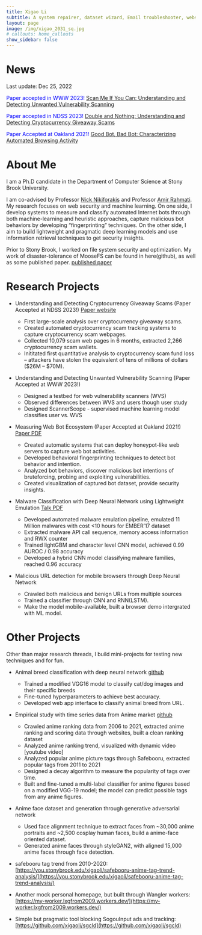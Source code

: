 ```yaml
---
title: Xigao Li
subtitle: A system repairer, dataset wizard, Email troubleshooter, website ninja. probably a programmer. An apple a day keeps doctoral degree away.
layout: page
image: /img/xigao_2031_sq.jpg
# callouts: home_callouts
show_sidebar: false
---
```


# News
Last update: Dec 25, 2022

<span style="color:blue">Paper accepted in WWW 2023!</span> [Scan Me If You Can: Understanding and Detecting Unwanted Vulnerability Scanning][NA]

<span style="color:blue">Paper accepted in NDSS 2023!</span> [Double and Nothing: Understanding and Detecting Cryptocurrency Giveaway Scams](https://double-and-nothing.github.io/)

<span style="color:blue">Paper Accepted at Oakland 2021!</span> [Good Bot, Bad Bot: Characterizing Automated Browsing Activity](https://you.stonybrook.edu/xigaoli/files/2021/04/goodbotbadbot_oakland2021.pdf)


# About Me

I am a Ph.D candidate in the Department of Computer Science at Stony Brook University.

I am co-advised by Professor [Nick Nikiforakis](https://securitee.org/) and Professor [Amir Rahmati](https://amir.rahmati.com/). My research focuses on web security and machine learning. On one side, I develop systems to measure and classify automated Internet bots through both machine-learning and heuristic approaches, capture malicious bot behaviors by developing “fingerprinting” techniques. On the other side, I aim to build lightweight and pragmatic deep learning models and use information retrieval techniques to get security insights.

Prior to Stony Brook, I worked on file system security and optimization. My work of disaster-tolerance of MooseFS can be found in here(github), as well as some published paper.
[published paper](https://link.springer.com/article/10.1007/s11227-016-1902-9)

# Research Projects

* Understanding and Detecting Cryptocurrency Giveaway Scams (Paper Accepted at NDSS 2023!) [Paper website](https://double-and-nothing.github.io/)

  - First large-scale analysis over cryptocurrency giveaway scams.
  - Created automated cryptocurrency scam tracking systems to capture cryptocurrency scam webpages.
  - Collected 10,079 scam web pages in 6 months, extracted 2,266 cryptocurrency scam wallets.
  - Inititated first quantitative analysis to cryptocurrency scam fund loss – attackers have stolen the equivalent of tens of millions of dollars ($26M – $70M).

* Understanding and Detecting Unwanted Vulnerability Scanning (Paper Accepted at WWW 2023!)
  - Designed a testbed for web vulnerability scanners (WVS)
  - Observed differences between WVS and users though user study
  - Designed ScannerScope - supervised machine learning model classifies user vs. WVS

* Measuring Web Bot Ecosystem (Paper Accepted at Oakland 2021!) [Paper PDF](https://you.stonybrook.edu/xigaoli/files/2021/04/goodbotbadbot_oakland2021.pdf)

  - Created automatic systems that can deploy honeypot-like web servers to capture web bot activities.
  - Developed behavioral fingerprinting techniques to detect bot behavior and intention.
  - Analyzed bot behaviors, discover malicious bot intentions of bruteforcing, probing and exploiting vulnerabilities.
  - Created visualization of captured bot dataset, provide security insights.

* Malware Classification with Deep Neural Network using Lightweight Emulation [Talk PDF](https://www.camlis.org/s/camlis_2021_li.pdf)

  - Developed automated malware emulation pipeline, emulated 11 Million malwares with cost <10 hours for EMBER’17 dataset
  - Extracted malware API call sequence, memory access information and RWX counter
  - Trained lightGBM and character level CNN model, achieved 0.99 AUROC / 0.98 accuracy
  - Developed a hybrid CNN model classifying malware families, reached 0.96 accuracy

* Malicious URL detection for mobile browsers through Deep Neural Network 

  - Crawled both malicious and benign URLs from multiple sources
  - Trained a classifier through CNN and RNN(LSTM).
  - Make the model mobile-available, built a browser demo intergrated with ML model.


# Other Projects

Other than major research threads, I build mini-projects for testing new techniques and for fun.

* Animal breed classification with deep neural network [github](https://github.com/xigaoli/animal-breed-classification)

  - Trained a modified VGG16 model to classify cat/dog images and their specific breeds
  - Fine-tuned hyperparameters to achieve best accuracy.
  - Developed web app interface to classify animal breed from URL.

* Empirical study with time series data from Anime market [github](https://github.com/xigaoli/anime-ranking-trends)

  - Crawled anime ranking data from 2006 to 2021, extracted anime ranking and scoring data through websites, built a clean ranking dataset
  - Analyzed anime ranking trend, visualized with dynamic video [youtube video]
  - Analyzed popular anime picture tags through Safebooru, extracted popular tags from 2011 to 2021
  - Designed a decay algorithm to measure the popularity of tags over time.
  - Built and fine-tuned a multi-label classifier for anime figures based on a modified VGG-19 model; the model can predict possible tags from any anime figures.

* Anime face dataset and generation through generative adversarial network

  - Used face alignment technique to extract faces from ~30,000 anime portraits and ~2,500 cosplay human faces, build a anime-face oriented dataset.
  - Generated anime faces through styleGAN2, with aligned 15,000 anime faces through face detection.


* safebooru tag trend from 2010-2020:
 [https://you.stonybrook.edu/xigaoli/safebooru-anime-tag-trend-analysis/](https://you.stonybrook.edu/xigaoli/safebooru-anime-tag-trend-analysis/)
* Another mock personal homepage, but built through Wangler workers:
[https://my-worker.lxgfrom2009.workers.dev/](https://my-worker.lxgfrom2009.workers.dev/)
* Simple but pragmatic tool blocking SogouInput ads and tracking:
[https://github.com/xigaoli/sgcld](https://github.com/xigaoli/sgcld)

[NA]: #